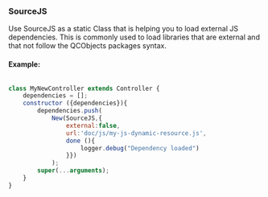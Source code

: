 ### SourceJS

Use SourceJS as a static Class that is helping you to load external JS dependencies. This is commonly used to load libraries that are external and that not follow the QCObjects packages syntax.

#### Example:
```javascript

class MyNewController extends Controller {
	dependencies = [];
	constructor ({dependencies}){
		dependencies.push(
			New(SourceJS,{
				external:false,
				url:'doc/js/my-js-dynamic-resource.js',
				done (){
					logger.debug("Dependency loaded")
				}})
			);
		super(...arguments);
	}
}
```
